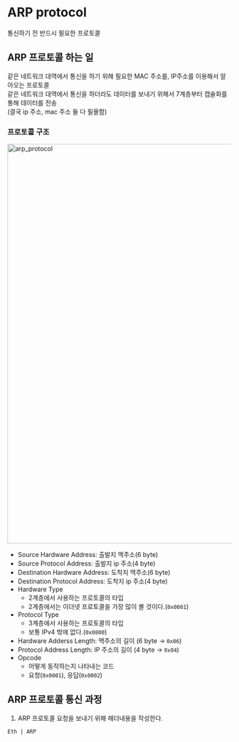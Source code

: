 # ARP protocol

통신하기 전  반드시 필요한 프로토콜

## ARP 프로토콜 하는 일

같은 네트워크 대역에서 통신을 하기 위해 필요한 MAC 주소를, IP주소를 이용해서 알아오는 프로토콜  
같은 네트워크 대역에서 통신을 하더라도 데이터를 보내기 위해서 7계층부터 캡슐화를 통해 데이터를 전송  
(결국 ip 주소, mac 주소 둘 다 필욜함)

### 프로토콜 구조

<img width="899" alt="arp_protocol" src="https://user-images.githubusercontent.com/41675375/206892320-c322aa4e-3635-408e-90c1-8dae78478144.png">

- Source Hardware Address: 출발지 맥주소(6 byte)
- Source Protocol Address: 출발지 ip 주소(4 byte)
- Destination Hardware Address: 도착지 맥주소(6 byte)
- Destination Protocol Address: 도착지 ip 주소(4 byte)
- Hardware Type
  - 2계층에서 사용하는 프로토콜의 타입
  - 2계층에서는 이더넷 프로토콜을 가장 많이 볼 것이다.(`0x0001`)
- Protocol Type
  - 3계층에서 사용하는 프로토콜의 타입
  - 보통 IPv4 밖에 없다.(`0x0800`) 
- Hardware Adderss Length: 맥주소의 길이 (6 byte -> `0x06`)
- Protocol Address Length: IP 주소의 길이 (4 byte -> `0x04`)
- Opcode
  - 어떻게 동작하는지 나타내는 코드
  - 요청(`0x0001`), 응답(`0x0002`)

## ARP 프로토콜 통신 과정

1. ARP 프로토콜 요청을 보내기 위해 헤더내용을 작성한다.

```text
Eth | ARP
```